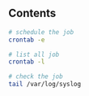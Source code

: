 ## Contents

```bash
# schedule the job
crontab -e

# list all job
crontab -l

# check the job
tail /var/log/syslog
```
